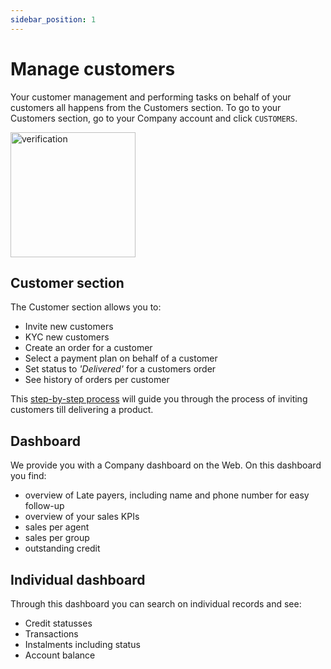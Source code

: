 ```yaml
---
sidebar_position: 1
---
```


# Manage customers

Your customer management and performing tasks on behalf of your customers all happens from the Customers section. To go to your Customers section, go to your Company account and click `CUSTOMERS`. 

<img src="/register/customerssection.png" alt="verification" width="200"/>

## Customer section

The Customer section allows you to:
- Invite new customers
- KYC new customers
- Create an order for a customer
- Select a payment plan on behalf of a customer
- Set status to *'Delivered'* for a customers order
- See history of orders per customer

This [step-by-step process](/docs/seller/register/) will guide you through the process of inviting customers till delivering a product.

## Dashboard

We provide you with a Company dashboard on the Web. On this dashboard you find:
- overview of Late payers, including name and phone number for easy follow-up
- overview of your sales KPIs
- sales per agent
- sales per group
- outstanding credit 

## Individual dashboard
Through this dashboard you can search on individual records and see:
- Credit statusses
- Transactions
- Instalments including status
- Account balance


